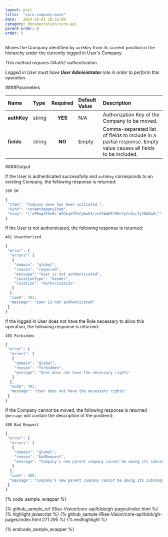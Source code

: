 ```yaml
---
layout: post
title:  "core.company.move"
date:   2014-10-01 10:55:00
category: documentation/core-api
parent-order: 0
order: 6
---
```

Moves the Company identified by `authKey` from its current position in the hierarchy under the currently logged in User's Company.

*This method requires OAuth2 authentication.*

*Logged in User must have __User Administrator__ role in order to perform this operation.*

####Parameters

| Name    | Type   | Required | Default Value | Description |
|:--------|:-------|:--------:|:--------------|:------------|
| **authKey**  | string |  **YES**  | N/A | Authorization Key of the Company to be moved. |
| **fields**  | string |  **NO**  | Empty | Comma-separated list of fields to include in a partial response. Empty value causes all fields to be included. |


####Output

If the User is authenticated successfully and `authKey` corresponds to an existing Company, the following response is returned:

```200 OK```

```javascript  
{
 "item": "Company move has been initiated.",
 "kind": "core#companyItem",
 "etag": "\"xPRwg3YOeRe_W3QxqXY5fCp0ob3/zcHSAAH516Refp2e8jcIyYRAOw0\""
}
```

If the User is not authenticated, the following response is returned:

```401 Unauthorized```
 
```javascript
{
 "error": {
  "errors": [
   {
    "domain": "global",
    "reason": "required",
    "message": "User is not authenticated",
    "locationType": "header",
    "location": "Authorization"
   }
  ],
  "code": 401,
  "message": "User is not authenticated"
 }
}
```

If the logged in User does not have the Role necessary to allow this operation, the following response is returned:

```403 Forbidden```
 
```javascript
{
 "error": {
  "errors": [
   {
    "domain": "global",
    "reason": "forbidden",
    "message": "User does not have the necessary rights"
   }
  ],
  "code": 403,
  "message": "User does not have the necessary rights"
 }
}
```

If the Company cannot be moved, the following response is returned (`message` will contain the description of the problem):

```400 Bad Request```
 
```javascript  
{
 "error": {
  "errors": [
   {
    "domain": "global",
    "reason": "badRequest",
    "message": "Company's new parent company cannot be among its subcompanies."
   }
  ],
  "code": 400,
  "message": "Company's new parent company cannot be among its subcompanies."
 }
}
``` 
 
{% code_sample_wrapper %}

{% github_sample_ref /Rise-Vision/core-api/blob/gh-pages/index.html %}
{% highlight javascript %}
{% github_sample /Rise-Vision/core-api/blob/gh-pages/index.html 271 295 %}
{% endhighlight %}

{% endcode_sample_wrapper  %} 
